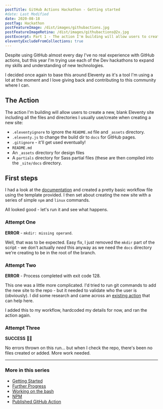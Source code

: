 ```yaml
---
postTitle: GitHub Actions Hackathon - Getting started
#date: Last Modified
date: 2020-08-18
postTag: Hackathon
postFeatureImage: /dist/images/githubactions.jpg
postFeatureImageRetina: /dist/images/githubactions@2x.jpg
postExcerpt: Part 1 - The action I'm building will allow users to create a new, blank Eleventy site including all the files and directories I usually use/create when creating a new site.
eleventyExcludeFromCollections: true
---
```


Despite using GitHub almost every day I've no real experience with GitHub actions, but this year I'm trying use each of the Dev hackathons to expand my skills and understanding of new technologies. 

I decided once again to base this around Eleventy as it's a tool I'm using a lot at the moment and I love giving back and contributing to this community where I can. 

## The Action

The action I'm building will allow users to create a new, blank Eleventy site including all the files and directories I usually use/create when creating a new site:

- `.eleventyignore` to ignore the `README.md` file and `_assets` directory.
- `.eleventy.js` to change the build dir to `docs` for GitHub pages.
- `.gitignore` - it'll get used eventually!
- `README.md`
- An `_assets` directory for design files
- A `partials` directory for Sass partial files (these are then compiled into the `_site/docs` directory.

## First steps

I had a look at the [documentation](https://docs.github.com/en/actions/configuring-and-managing-workflows/configuring-a-workflow#manually-running-a-workflow) and created a pretty basic workflow file using the template provided. I then set about creating the new site with a series of simple `npm` and `linux` commands.

All looked good - let's run it and see what happens.

### Attempt One

**ERROR** - `mkdir: missing operand`.

Well, that was to be expected. Easy fix, I just removed the `mkdir` part of the script - we don't actually *need* this anyway as we need the `docs` directory we're creating to be in the root of the branch.

### Attempt Two

**ERROR** - Process completed with exit code 128.

This one was a little more complicated. I'd tried to run git commands to add the new site to the repo - but it needed to validate who the user is (obviously). I did some research and came across an [existing action](https://github.com/marketplace/actions/add-commit) that can help here.

I added this to my workflow, hardcoded my details for now, and ran the action again.

### Attempt Three

**SUCCESS** 🎉🎉

No errors thrown on this run... but when I check the repo, there's been no files created or added. More work needed.

---

### More in this series

<div class="toc">
    <ul>
        <li class="toc__this"><a href="#">Getting Started</a>
        <li><a href="/blog/github-actions-hackathon/further-progress/">Further Progress</a>
        <li><a href="/blog/github-actions-hackathon/working-on-the-bash/">Working on the bash</a>
        <li><a href="/blog/github-actions-hackathon/npm/">NPM</a>
        <li><a href="/blog/github-actions-hackathon/create-eleventy-site-action/">Published GitHub Action</a>
    </ul>
</div>